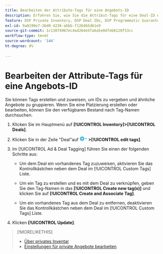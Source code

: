 ```yaml
---
title: Bearbeiten der Attribute-Tags für eine Angebots-ID
description: Erfahren Sie, wie Sie die Attribut-Tags für eine Deal-ID erstellen und bearbeiten.
feature: DSP Private Inventory, DSP Deal IDs, DSP Programmatic Guaranteed Deals
exl-id: 9a0190e7-26d0-4236-abbb-f1264b5d61e9
source-git-commit: 1c13874967ec4ad264e5fa6a5e0dfeb6120f53cc
workflow-type: tm+mt
source-wordcount: '144'
ht-degree: 0%

---
```


# Bearbeiten der Attribute-Tags für eine Angebots-ID

Sie können Tags erstellen und zuweisen, um IDs zu vergeben und ähnliche Angebote zu gruppieren. Wenn Sie eine Platzierung erstellen oder bearbeiten, können Sie den verfügbaren Bestand nach Tag-Namen durchsuchen.

1. Klicken Sie im Hauptmenü auf **[!UICONTROL Inventory]>[!UICONTROL Deals]**.

1. Klicken Sie in der Zeile &quot;Deal&quot;auf ![Optionen, Menü](/help/dsp/assets/options-menu.png) **>[!UICONTROL edit tags]**.

1. Im [!UICONTROL Ad & Deal Tagging] führen Sie einen der folgenden Schritte aus:

   * Um dem Deal ein vorhandenes Tag zuzuweisen, aktivieren Sie das Kontrollkästchen neben dem Deal im [!UICONTROL Custom Tags] Liste.

   * Um ein Tag zu erstellen und es mit dem Deal zu verknüpfen, geben Sie den Tag-Namen in das **[!UICONTROL Create new tag(s)]** und klicken Sie auf **[!UICONTROL Create and Associate Tag]**.

   * Um ein vorhandenes Tag aus dem Deal zu entfernen, deaktivieren Sie das Kontrollkästchen neben dem Deal im [!UICONTROL Custom Tags] Liste.

1. Klicken **[!UICONTROL Update]**.

>[!MORELIKETHIS]
>
>* [Über privates Inventar](private-inventory-about.md)
>* [Einstellungen für private Angebote bearbeiten](/help/dsp/inventory/deal-id-edit.md)


